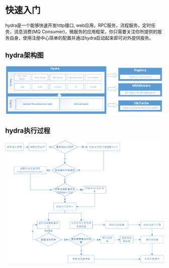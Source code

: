 # 快速入门
hydra是一个能够快速开发http接口, web应用，RPC服务，流程服务，定时任务，消息消费(MQ Consumer)，微服务的应用框架，你只需要关注你所提供的服务自身，使用注册中心简单的配置并通过hydra启动起来即可对外提供服务。

## hydra架构图

![架构图](https://github.com/qxnw/hydra/blob/master/quickstart/hydra.png?raw=true)


## hydra执行过程


![架构图](https://github.com/qxnw/hydra/blob/master/quickstart/flow.png?raw=true)